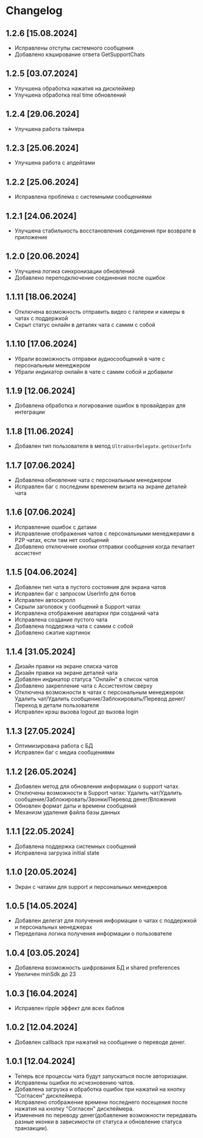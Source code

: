 # Changelog

## 1.2.6 [15.08.2024]

- Исправлены отступы системного сообщения
- Добавлено кэширование ответа GetSupportChats

## 1.2.5 [03.07.2024]

- Улучшена обработка нажатия на дисклеймер
- Улучшена обработка real time обновлений

## 1.2.4 [29.06.2024]

- Улучшена работа таймера

## 1.2.3 [25.06.2024]

- Улучшена работа с апдейтами

## 1.2.2 [25.06.2024]

- Исправлена проблема с системными сообщениями

## 1.2.1 [24.06.2024]

- Улучшена стабильность восстановления соединения при возврате в приложение

## 1.2.0 [20.06.2024]

- Улучшена логика синхронизации обновлений
- Добавлено переподключение соединения после ошибок

## 1.1.11 [18.06.2024]

- Отключена возможность отправить видео с галереи и камеры в чатах с поддержкой
- Скрыт статус онлайн в деталях чата с самим с собой

## 1.1.10 [17.06.2024]

- Убрали возможность отправки аудиосообщений в чате с персональным менеджером
- Убрали индикатор онлайн в чате с самим собой и добавили

## 1.1.9 [12.06.2024]

- Добавлена обработка и логирование ошибок в провайдерах для интеграции

## 1.1.8 [11.06.2024]

- Добавлен тип пользователя в метод `UltraUserDelegate.getUserInfo`

## 1.1.7 [07.06.2024]

- Добавлена обновление чата с персональным менеджером
- Исправлен баг с последним временем визита на экране деталей чата

## 1.1.6 [07.06.2024]

- Исправление ошибок с датами
- Исправление отображения чатов с персональными менеджерами в P2P чатах, если там нет сообщений
- Добавлено отключение кнопки отправки сообщения когда печатает ассистент

## 1.1.5 [04.06.2024]

- Добавлен тип чата в пустого состояния для экрана чатов
- Исправлен баг с запросом UserInfo для ботов
- Исправлен автоскролл
- Скрыли заголовок у сообщений в Support чатах
- Исправлена отображение аватарки при созданий чата
- Исправлена создание пустого чата
- Добавлена поддержка чата с самим с собой
- Добавлено сжатие картинок

## 1.1.4 [31.05.2024]

- Дизайн правки на экране списка чатов
- Дизайн правки на экране деталей чата
- Добавлен индикатор статуса "Онлайн" в список чатов
- Добавлено закрепление чата с Ассистентом сверху
- Отключена возможности в чатах с персональным менеджером: Удалить чат/Удалить сообщение/Заблокировать/Перевод денег/
  Переход в детали пользователя
- Исправлен крэш вызова logout до вызова login

## 1.1.3 [27.05.2024]

- Оптимизирована работа с БД
- Исправлен баг с медиа сообщениями

## 1.1.2 [26.05.2024]

- Добавлен метод для обновления информации о support чатах.
- Отключены возможности в Support чатах: Удалить чат/Удалить сообщение/Заблокировать/Звонки/Перевод денег/Вложения
- Обновлен формат даты и времени сообщений
- Механизм удаления файла базы данных

## 1.1.1 [22.05.2024]

- Добавлена поддержка системных сообщений
- Исправлена загрузка initial state

## 1.1.0 [20.05.2024]

- Экран с чатами для support и персональных менеджеров

## 1.0.5 [14.05.2024]

- Добавлен делегат для получения информации о чатах с поддержкой и персональных менеджерах
- Переделана логика получения информации о пользователе

## 1.0.4 [03.05.2024]

- Добавлена возможность шифрования БД и shared preferences
- Увеличен minSdk до 23

## 1.0.3 [16.04.2024]

- Исправлен ripple эффект для всех баблов

## 1.0.2 [12.04.2024]

- Добавлен callback при нажатий на сообщение о переводе денег.

## 1.0.1 [12.04.2024]

- Теперь все процессы чата будут запускаться после авторизации.
- Исправлены ошибки по исчезновению чатов.
- Добавлена загрузка и обработка ошибок при нажатий на кнопку "Согласен" дисклеймера.
- Исправлено отображение времени последнего посещения после нажатия на кнопку "Согласен" дисклеймера.
- Изменения по переводу денег(добавление возможности передавать разные иконки в зависимости от статуса и обновление
  статуса транзакции).
